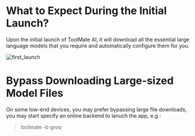# What to Expect During the Initial Launch?

Upon the initial launch of ToolMate AI, it will download all the essential large language models that you require and automatically configure them for you.

![first_launch](https://github.com/eliranwong/toolmate/assets/25262722/c000f589-d122-433e-b89b-1936af031356)

# Bypass Downloading Large-sized Model Files

On some low-end devices, you may prefer bypassing large file downloads, you may start specify an online backend to lanuch the app, e.g.:

> toolmate -b groq